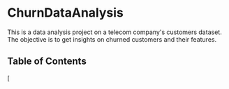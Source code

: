 # ChurnDataAnalysis
This is a data analysis project on a telecom company's customers dataset. The objective is to get insights on churned customers and their features.

## Table of Contents
[
